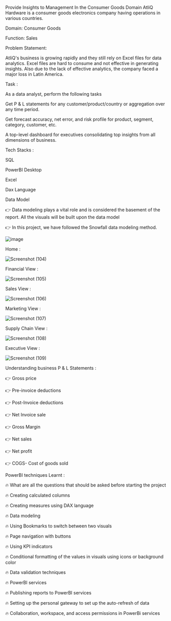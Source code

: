 Provide Insights to Management In the Consumer Goods Domain
AtliQ Hardware is a consumer goods electronics company having operations in various countries.

Domain: Consumer Goods 

Function: Sales

Problem Statement:

AtliQ's business is growing rapidly and they still rely on Excel files for data analytics. Excel files are hard to consume and not effective in generating insights. Also due to the lack of effective analytics, the company faced a major loss in Latin America.

Task :

As a data analyst, perform the following tasks

Get P & L statements for any customer/product/country or aggregation over any time period.

Get forecast accuracy, net error, and risk profile for product, segment, category, customer, etc.

A top-level dashboard for executives consolidating top insights from all dimensions of business.

Tech Stacks :

SQL

PowerBI Desktop

Excel

Dax Language

Data Model

👉 Data modeling plays a vital role and is considered the basement of the report. All the visuals will be built upon the data model

👉 In this project, we have followed the Snowfall data modeling method.


![image](https://github.com/inbatamilan573/Business-Insights-360/assets/61960466/0075465a-7ee3-4f1a-b79a-555926b0cf1f)

Home :

![Screenshot (104)](https://github.com/inbatamilan573/Business-Insights-360/assets/61960466/24245b14-f228-415f-a2cb-7fb809a55a85)

Financial View :

![Screenshot (105)](https://github.com/inbatamilan573/Business-Insights-360/assets/61960466/1ff7c168-6b5b-4e25-854e-266cd35b748d)

Sales View :

![Screenshot (106)](https://github.com/inbatamilan573/Business-Insights-360/assets/61960466/25c43d5b-5373-48b6-8489-7c5cc86375a2)

Marketing View :

![Screenshot (107)](https://github.com/inbatamilan573/Business-Insights-360/assets/61960466/8a945fee-de75-4806-b435-f8166e1d8a63)

Supply Chain View :

![Screenshot (108)](https://github.com/inbatamilan573/Business-Insights-360/assets/61960466/491f9898-16e8-4e7e-a490-13de4fbb8d91)

Executive View :

![Screenshot (109)](https://github.com/inbatamilan573/Business-Insights-360/assets/61960466/243bfd01-6cdf-42c2-b283-eac29f190282)



Understanding business P & L Statements :

👉 Gross price

👉 Pre-invoice deductions

👉 Post-Invoice deductions

👉 Net Invoice sale

👉 Gross Margin

👉 Net sales

👉 Net profit

👉 COGS- Cost of goods sold

PowerBI techniques Learnt :

🔥 What are all the questions that should be asked before starting the project

🔥 Creating calculated columns

🔥 Creating measures using DAX language

🔥 Data modeling

🔥 Using Bookmarks to switch between two visuals

🔥 Page navigation with buttons

🔥 Using KPI indicators

🔥 Conditional formatting of the values in visuals using icons or background color

🔥 Data validation techniques

🔥 PowerBI services

🔥 Publishing reports to PowerBI services

🔥 Setting up the personal gateway to set up the auto-refresh of data

🔥 Collaboration, workspace, and access permissions in PowerBi services


